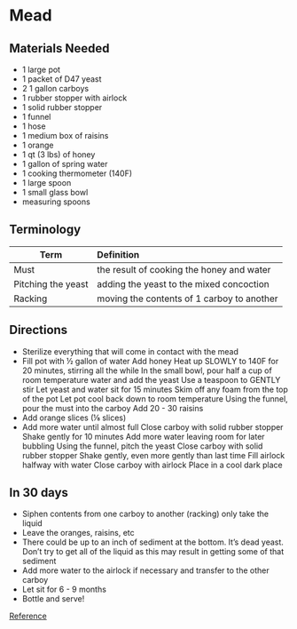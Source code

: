 # Mead



## Materials Needed

* 1 large pot
* 1 packet of D47 yeast
* 2 1 gallon carboys 
* 1 rubber stopper with airlock
* 1 solid rubber stopper
* 1 funnel
* 1 hose
* 1 medium box of raisins
* 1 orange
* 1 qt (3 lbs) of honey
* 1 gallon of spring water
* 1 cooking thermometer (140F)
* 1 large spoon
* 1 small glass bowl
* measuring spoons

## Terminology

| Term | Definition | 
| ------------- | :----------- |
| Must | the result of cooking the honey and water |
| Pitching the yeast | adding the yeast to the mixed concoction |
| Racking | moving the contents of 1 carboy to another |

## Directions

* Sterilize everything that will come in contact with the mead
* Fill pot with ½ gallon of water
Add honey
Heat up SLOWLY to 140F for 20 minutes, stirring all the while
In the small bowl, pour half a cup of room temperature water and add the yeast
Use a teaspoon to GENTLY stir
Let yeast and water sit for 15 minutes
Skim off any foam from the top of the pot
Let pot cool back down to room temperature
Using the funnel, pour the must into the carboy
Add 20 - 30 raisins
* Add orange slices (⅛ slices)
* Add more water until almost full
Close carboy with solid rubber stopper
Shake gently for 10 minutes
Add more water leaving room for later bubbling
Using the funnel, pitch the yeast
Close carboy with solid rubber stopper
Shake gently, even more gently than last time
Fill airlock halfway with water
Close carboy with airlock
Place in a cool dark place

## In 30 days

* Siphen contents from one carboy to another (racking) only take the liquid
* Leave the oranges, raisins, etc
* There could be up to an inch of sediment at the bottom.  It’s dead yeast.  Don’t try to get all of the liquid as this may result in getting some of that sediment
* Add more water to the airlock if necessary and transfer to the other carboy
* Let sit for 6 - 9 months
* Bottle and serve!

[Reference](https://www.youtube.com/watch?v=c2ueyNQfnfE)

